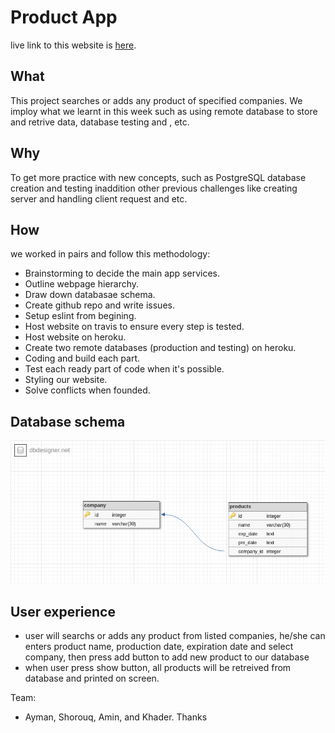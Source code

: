 # Product App

live link to this website is [here](https://productapp1.herokuapp.com/).

## What
This project searches or adds any product of specified companies. We imploy what we learnt in this week such as using remote database to store and retrive data, database testing and , etc.

## Why 
To get more practice with new concepts, such as PostgreSQL database creation and testing inaddition other previous challenges like creating server and handling client request and etc.

## How 
we worked in pairs and follow this methodology:
* Brainstorming to decide the main app services.
* Outline webpage hierarchy.
* Draw down databasae schema.
* Create github repo and write issues.
* Setup eslint from begining.
* Host website on travis to ensure every step is tested.
* Host website on heroku.
* Create two remote databases (production and testing) on heroku.
* Coding and build each part.
* Test each ready part of code when it's possible.
* Styling our website.
* Solve conflicts when founded.
## Database schema
![](public/img/schema.png)

## User experience
* user will searchs or adds any product from listed companies, he/she can enters product name, production date, expiration date and select company, then press add button to add new product to our database
* when user press show button, all products will be retreived from database and printed on screen.

Team:
* Ayman, Shorouq, Amin, and Khader.
Thanks